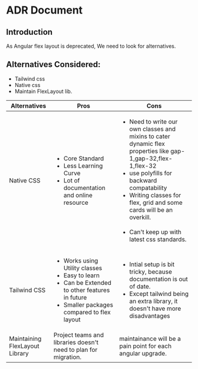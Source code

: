 # ADR Document

## Introduction

As Angular flex layout is deprecated, We need to look for alternatives.

## Alternatives Considered:
- Tailwind css
- Native css
- Maintain FlexLayout lib.   

|Alternatives|Pros|Cons|
|------------|----|----|
|Native CSS|<ul><li>Core Standard </li><li>Less Learning Curve </li><li>Lot of documentation and online resource</li></ul>|<ul> <li>Need to write our own classes and mixins to cater dynamic flex properties like gap-1,gap-32,flex-1,flex-32</li><li>use polyfills for backward compatability</li><li>Writing classes for flex, grid and some cards will be an overkill.</li> <li>Can't keep up with latest css standards.</li></ul>|
|Tailwind CSS|<ul><li>Works using Utility classes</li><li>Easy to learn</li><li>Can be Extended to other features in future</li><li>Smaller packages compared to flex layout</li><ul>|<ul><li>Intial setup is bit tricky, because documentation is out of date.</li><li>Except tailwind being an extra library, it doesn't have more disadvantages</li></ul>|
|Maintaining FlexLayout Library|Project teams and libraries doesn't need to plan for migration.|maintainance will be a pain point for each angular upgrade.|